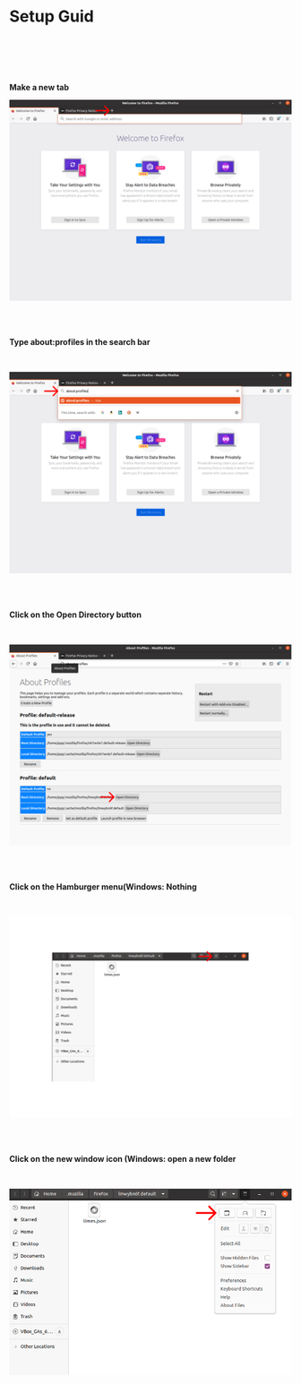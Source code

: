 # Setup Guid

<br>
<br>
<br>
<br>

**Make a new tab**

![alt text](https://raw.githubusercontent.com/HkopMD/Hardent-firefox-MAX/master/Img/1.png)


<br>
<br>

**Type about:profiles in the search bar**

<br>

![alt text](https://raw.githubusercontent.com/HkopMD/Hardent-firefox-MAX/master/Img/2.png)


<br>
<br>

**Click on the Open Directory button**

<br>

![alt text](https://raw.githubusercontent.com/HkopMD/Hardent-firefox-MAX/master/Img/3.png)


<br>
<br>

**Click on the Hamburger menu(Windows: Nothing**

<br>

![alt text](https://raw.githubusercontent.com/HkopMD/Hardent-firefox-MAX/master/Img/4.png)


<br>
<br>

**Click on the new window icon (Windows: open a new folder**

<br>

![alt text](https://raw.githubusercontent.com/HkopMD/Hardent-firefox-MAX/master/Img/5%2C2.png)






